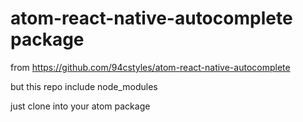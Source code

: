 # atom-react-native-autocomplete package

from https://github.com/94cstyles/atom-react-native-autocomplete

but this repo include node_modules

just clone into your atom package
